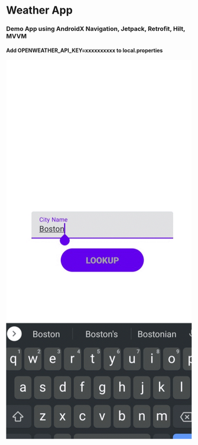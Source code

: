 
# Weather App
###  Demo App using AndroidX Navigation, Jetpack, Retrofit, Hilt, MVVM
#### Add OPENWEATHER_API_KEY=xxxxxxxxxx to local.properties

![WeatherAppgif](previews/demo.gif)

